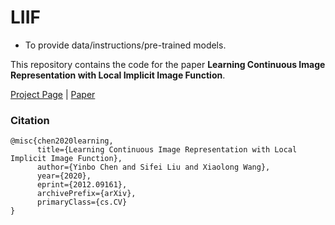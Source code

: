 # LIIF

* To provide data/instructions/pre-trained models.

This repository contains the code for the paper **Learning Continuous Image Representation with Local Implicit Image Function**.

[Project Page](https://yinboc.github.io/liif/) | [Paper](https://arxiv.org/abs/2012.09161)


### Citation
```
@misc{chen2020learning,
      title={Learning Continuous Image Representation with Local Implicit Image Function}, 
      author={Yinbo Chen and Sifei Liu and Xiaolong Wang},
      year={2020},
      eprint={2012.09161},
      archivePrefix={arXiv},
      primaryClass={cs.CV}
}
```
